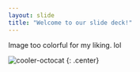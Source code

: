 ```yaml
---
layout: slide
title: "Welcome to our slide deck!"
---
```


Image too colorful for my liking. lol

![cooler-octocat](https://octodex.github.com/images/twenty-percent-cooler-octocat.png)
{: .center}
